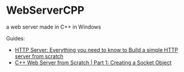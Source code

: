 # WebServerCPP
a web server made in C++ in Windows

Guides:
- [HTTP Server: Everything you need to know to Build a simple HTTP server from scratch](https://medium.com/from-the-scratch/http-server-what-do-you-need-to-know-to-build-a-simple-http-server-from-scratch-d1ef8945e4fa)
- [C++ Web Server from Scratch | Part 1: Creating a Socket Object](https://www.youtube.com/watch?v=YwHErWJIh6Y&t=1s&ab_channel=EricOMeehan)